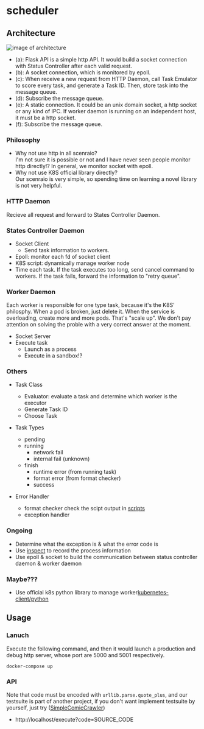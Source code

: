 # scheduler
## Architecture
![image of architecture](https://i.imgur.com/MS2lABW.png)

* (a): Flask API is a simple http API. It would build a socket connection with Status Controller after each valid request.
* (b): A socket connection, which is monitored by epoll.
* (c): When receive a new request from HTTP Daemon, call Task Emulator to score every task, and generate a Task ID. Then, store task into the message queue.
* (d): Subscribe the message queue.
* (e): A static connection. It could be an unix domain socket, a http socket or any kind of IPC. If worker daemon is running on an independent host, it must be a http socket.
* (f): Subscribe the message queue.

### Philosophy
* Why not use http in all scenraio?  
  I'm not sure it is possible or not and I have never seen people monitor http directly!? In general, we monitor socket with epoll.
* Why not use K8S official library directly?  
  Our scenraio is very simple, so spending time on learning a novel library is not very helpful.

### HTTP Daemon
Recieve all request and forward to States Controller Daemon.

### States Controller Daemon
* Socket Client
  * Send task information to workers.
* Epoll: monitor each fd of socket client
* K8S script: dynamically manage worker node
* Time each task. If the task executes too long, send cancel command to workers. If the task fails, forward the information to "retry queue".

### Worker Daemon
Each worker is responsible for one type task, because it's the K8S' philosphy. When a pod is broken, just delete it. When the service is overloading, create more and more pods. That's "scale up". We don't pay attention on solving the proble with a very correct answer at the moment.

* Socket Server
* Execute task
  * Launch as a process
  * Execute in a sandbox!?

### Others
* Task Class
  * Evaluator: evaluate a task and determine which worker is the executor
  * Generate Task ID
  * Choose Task

* Task Types
	* pending
	* running
		* network fail
		* internal fail (unknown)
	* finish
		* runtime error (from running task)
		* format error (from format checker)
		* success

* Error Handler
	* format checker
		check the scipt output in [scripts](https://github.com/KeepLearningFromSideProject/SimpleComicCrawler/tree/crawl_engine/scripts)
	* exception handler

### Ongoing
* Determine what the exception is & what the error code is
* Use [inspect](https://docs.python.org/3/library/inspect.html) to record the process information
* Use epoll & socket to build the communication between status controller daemon & worker daemon

### Maybe???
* Use official k8s python library to manage worker[kubernetes-client/python](https://github.com/kubernetes-client/python)

## Usage
### Lanuch
Execute the following command, and then it would launch a production and debug http server, whose port are 5000 and 5001 respectively.
```
docker-compose up
```

### API
Note that code must be encoded with `urllib.parse.quote_plus`, and our testsuite is part of another project, if you don't want implement testsuite by yourself, just try ([SimpleComicCrawler](https://github.com/KeepLearningFromSideProject/SimpleComicCrawler))

* http://localhost/execute?code=SOURCE_CODE

